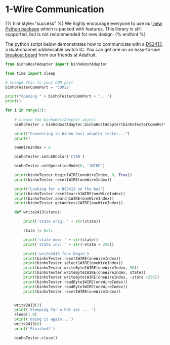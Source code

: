 # 1-Wire Communication

{% hint style="success" %}
We highly encourage everyone to use our[ new Python package](https://support.binho.io/python-libraries/binho-python-package) which is packed with features. This library is still supported, but is not recommended for new design.
{% endhint %}

The python script below demonstrates how to communicate with a [DS2413](https://www.maximintegrated.com/en/products/interface/controllers-expanders/DS2413.html), a dual-channel addressable switch IC. You can get one on an easy-to-use [breakout board](https://www.adafruit.com/product/1551) from our friends at Adafruit.

```python
from binhoHostAdapter import binhoHostAdapter

from time import sleep

# change this to your COM port
binhoTesterCommPort = 'COM22'

print("Opening " + binhoTesterCommPort + "...")
print()

for i in range(3):
	
	# create the binhoHostAdapter object
	binhoTester = binhoHostAdapter.binhoHostAdapter(binhoTesterCommPort)

	print("Connecting to binho host adapter tester...")
	print()

	oneWireIndex = 0

	binhoTester.setLEDColor('CYAN')

	binhoTester.setOperationMode(0, '1WIRE')

	print(binhoTester.begin1WIRE(oneWireIndex, 0, True))
	print(binhoTester.reset1WIRE(oneWireIndex))

	print("Looking for a DS2413 on the bus")
	print(binhoTester.resetSearch1WIRE(oneWireIndex))
	print(binhoTester.search1WIRE(oneWireIndex))
	print(binhoTester.getAddress1WIRE(oneWireIndex))

	def write2413(state):

		print('state orig: ' + str(state))

		state |= 0xfc

		print('state now: ' + str(state))
		print('state inv: ' + str(~state + 256))

		print('write2413 func begin')
		print(binhoTester.reset1WIRE(oneWireIndex))
		print(binhoTester.select1WIRE(oneWireIndex))
		print(binhoTester.writeByte1WIRE(oneWireIndex, 90))
		print(binhoTester.writeByte1WIRE(oneWireIndex, state))
		print(binhoTester.writeByte1WIRE(oneWireIndex, ~state +256))
		print(binhoTester.readByte1WIRE(oneWireIndex))
		print(binhoTester.readByte1WIRE(oneWireIndex))
		print(binhoTester.reset1WIRE(oneWireIndex))


	write2413(3)
	print('Sleeping for a hot sec ... ')
	sleep(1.0)
	print('doing it again...')
	write2413(0)
	print('Finished!')

	binhoTester.close()
```
